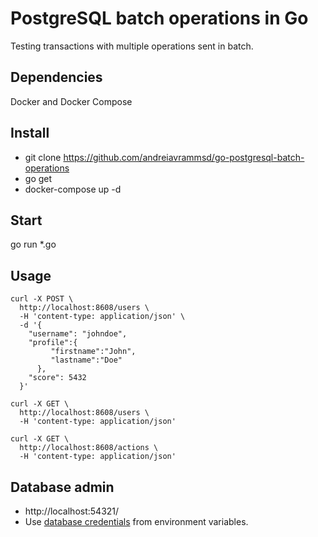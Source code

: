 # PostgreSQL batch operations in Go

Testing transactions with multiple operations sent in batch.

## Dependencies

Docker and Docker Compose

## Install

* git clone https://github.com/andreiavrammsd/go-postgresql-batch-operations
* go get
* docker-compose up -d

## Start

go run *.go

## Usage

```
curl -X POST \
  http://localhost:8608/users \
  -H 'content-type: application/json' \
  -d '{
	"username": "johndoe",
	"profile":{  
         "firstname":"John",
         "lastname":"Doe"
      },
    "score": 5432
  }'
```

```
curl -X GET \
  http://localhost:8608/users \
  -H 'content-type: application/json'
```

```
curl -X GET \
  http://localhost:8608/actions \
  -H 'content-type: application/json'
```

## Database admin

* http://localhost:54321/
* Use [database credentials](./docker-compose.yml) from environment variables.

